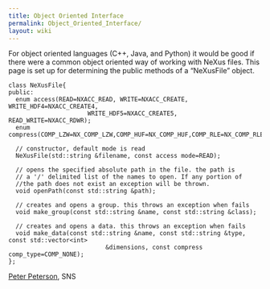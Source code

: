 ```yaml
---
title: Object Oriented Interface
permalink: Object_Oriented_Interface/
layout: wiki
---
```


For object oriented languages (C++, Java, and Python) it would be good
if there were a common object oriented way of working with NeXus files.
This page is set up for determining the public methods of a “NeXusFile”
object.

    class NeXusFile{
    public:
      enum access(READ=NXACC_READ, WRITE=NXACC_CREATE, WRITE_HDF4=NXACC_CREATE4, 
                          WRITE_HDF5=NXACC_CREATE5, READ_WRITE=NXACC_RDWR);
      enum compress(COMP_LZW=NX_COMP_LZW,COMP_HUF=NX_COMP_HUF,COMP_RLE=NX_COMP_RLE,COMP_NONE);

      // constructor, default mode is read
      NeXusFile(std::string &filename, const access mode=READ);

      // opens the specified absolute path in the file. the path is 
      // a '/' delimited list of the names to open. If any portion of 
      //the path does not exist an exception will be thrown.
      void openPath(const std::string &path);
      
      // creates and opens a group. this throws an exception when fails
      void make_group(const std::string &name, const std::string &class);

      // creates and opens a data. this throws an exception when fails
      void make_data(const std::string &name, const std::string &type, const std::vector<int> 
                               &dimensions, const compress comp_type=COMP_NONE);
    };

[Peter Peterson](User%3APfpeterson "wikilink"), SNS
